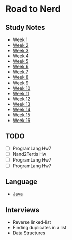 # Road to Nerd

## Study Notes
- [Week 1](https://github.com/alfredtso/Roadmap/blob/master/Week1.md)
- [Week 2](https://github.com/alfredtso/Roadmap/blob/master/Week2.md)
- [Week 3](https://github.com/alfredtso/Roadmap/blob/master/Week3.md)
- [Week 4](https://github.com/alfredtso/Roadmap/blob/master/Week4.md)
- [Week 5](https://github.com/alfredtso/Roadmap/blob/master/Week5.md)
- [Week 6](https://github.com/alfredtso/Roadmap/blob/master/Week6.md)
- [Week 7](https://github.com/alfredtso/Roadmap/blob/master/Week7.md)
- [Week 8](https://github.com/alfredtso/Roadmap/blob/master/Week8.md)
- [Week 9](https://github.com/alfredtso/Roadmap/blob/master/Week9.md)
- [Week 10](https://github.com/alfredtso/Roadmap/blob/master/Week10.md)
- [Week 11](https://github.com/alfredtso/Roadmap/blob/master/Week11.md)
- [Week 12](https://github.com/alfredtso/Roadmap/blob/master/Week12.md)
- [Week 13](https://github.com/alfredtso/Roadmap/blob/master/Week13.md)
- [Week 14](https://github.com/alfredtso/Roadmap/blob/master/Week14.md)
- [Week 15](https://github.com/alfredtso/Roadmap/blob/master/Week15.md)
- [Week 16](https://github.com/alfredtso/Roadmap/blob/master/Week16.md)

## TODO
- [ ] ProgramLang Hw7
- [ ] Nand2Tertis Hw
- [ ] ProgramLang Hw7
- [ ] ProgramLang Hw7

## Language
- [Java]()

## Interviews
- Reverse linked-list
- Finding duplicates in a list
- Data Structures
